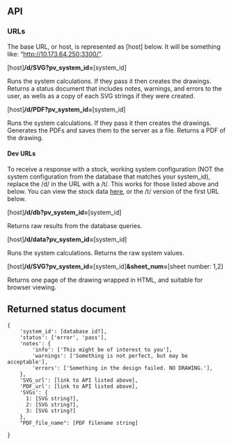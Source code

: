 ## API

### URLs
The base URL, or host, is represented as [host] below. It will be something like: “http://10.173.64.250:3300/”.

[host]__/d/SVG?pv_system_id=__[system_id]

Runs the system calculations. If they pass it then creates the drawings.
Returns a status document that includes notes, warnings, and errors to the user, as wells as a copy of each SVG strings if they were created.

[host]__/d/PDF?pv_system_id=__[system_id]

Runs the system calculations. If they pass it then creates the drawings.
Generates the PDFs and saves them to the server as a file.
Returns a PDF of the drawing.

#### Dev URLs

To receive a response with a stock, working system configuration (NOT the system configuration from the database that matches your system_id), replace the /d/ in the URL with a /t/. This works for those listed above and below. You can view the stock data [here](https://github.com/kshowalter/SPD_server/blob/master/TEMP/DB_sample.json), or the /t/ version of the first URL below.

[host]__/d/db?pv_system_id=__[system_id]

Returns raw results from the database queries.

[host]__/d/data?pv_system_id=__[system_id]

Runs the system calculations. Returns the raw system values.

[host]__/d/SVG?pv_system_id=__[system_id]__&sheet_num=__[sheet number: 1,2]

Returns one page of the drawing wrapped in HTML, and suitable for browser viewing.


## Returned status document

    {
        'system_id': [database id?],
        'status': ['error', 'pass'],
        'notes': {
            'info': ['This might be of interest to you'],
            'warnings': ['Something is not perfect, but may be acceptable'],
            'errors': ['Something in the design failed. NO DRAWING.'],
        },
        'SVG_url': [link to API listed above],
        'PDF_url': [link to API listed above],
        'SVGs': {
          1: [SVG string?],
          2: [SVG string?],
          3: [SVG string?]
        },
        "PDF_file_name": [PDF filename string]

    }

